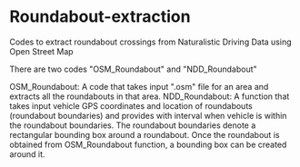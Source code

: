 # Roundabout-extraction
Codes to extract roundabout crossings from Naturalistic Driving Data using Open Street Map

There are two codes "OSM_Roundabout" and "NDD_Roundabout"

OSM_Roundabout: A code that takes input ".osm" file for an area and extracts all the roundabouts in that area.
NDD_Roundabout: A function that takes input vehicle GPS coordinates and location of roundabouts (roundabout boundaries) and provides with interval when vehicle is within the roundabout boundaries. The roundabout boundaries denote a rectangular bounding box around a roundabout. Once the roundabout is obtained from OSM_Roundabout function, a bounding box can be created around it.    

